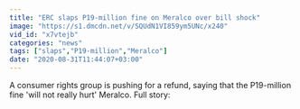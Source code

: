 ```yaml
---
title: "ERC slaps P19-million fine on Meralco over bill shock"
image: "https://s1.dmcdn.net/v/SQUdN1VI859ym5UNc/x240"
vid_id: "x7vtejb"
categories: "news"
tags: ["slaps","P19-million","Meralco"]
date: "2020-08-31T11:44:07+03:00"
---
```

A consumer rights group is pushing for a refund, saying that the P19-million fine 'will not really hurt' Meralco. Full story: 
